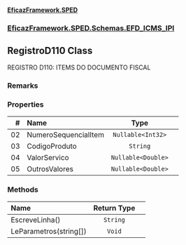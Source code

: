 #### [EficazFramework.SPED](EficazFrameworkSPED.md 'EficazFramework SPED')
### [EficazFramework.SPED.Schemas.EFD_ICMS_IPI](EficazFramework.SPED.Schemas.EFD_ICMS_IPI.md 'EficazFramework.SPED.Schemas.EFD_ICMS_IPI')

## RegistroD110 Class

REGISTRO D110: ITEMS DO DOCUMENTO FISCAL

### Remarks
### Properties

| # | Name | Type | |
| ---: | :--- | :---: | :--- |
| 02 | NumeroSequencialItem | `Nullable<Int32>` |  |
| 03 | CodigoProduto | `String` |  |
| 04 | ValorServico | `Nullable<Double>` |  |
| 05 | OutrosValores | `Nullable<Double>` |  |
### Methods

| Name | Return Type | |
| :--- | :---: | :--- |
| EscreveLinha() | `String` |  |
| LeParametros(string[]) | `Void` |  |
